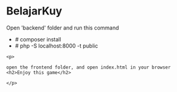 # BelajarKuy
<p>
Open 'backend' folder and run this command
  <ul>
    <li># composer install</li> 
    <li># php -S localhost:8000 -t public</li>
  </ul>
</p>
    
    <p>
    
    open the frontend folder, and open index.html in your browser
    <h2>Enjoy this game</h2>
    
    </p>
